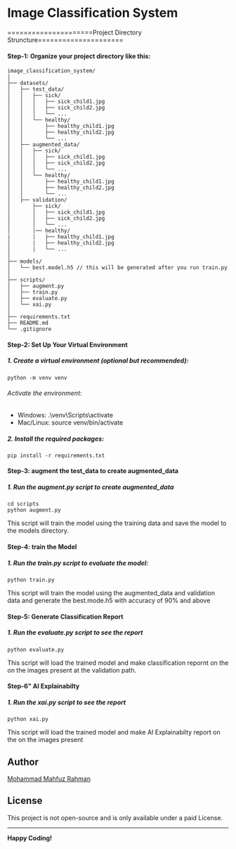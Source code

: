 # Image Classification System
=====================Project Directory Struncture=====================
#### Step-1: Organize your project directory like this:
```
image_classification_system/
│
├── datasets/
│   ├── test_data/
│   │   ├── sick/
│   │   │   ├── sick_child1.jpg
│   │   │   ├── sick_child2.jpg
│   │   │   └── ...
│   │   └── healthy/
│   │       ├── healthy_child1.jpg
│   │       ├── healthy_child2.jpg
│   │       └── ...
│   ├── augmented_data/
│   │   ├── sick/
│   │   │   ├── sick_child1.jpg
│   │   │   ├── sick_child2.jpg
│   │   │   └── ...
│   │   └── healthy/
│   │       ├── healthy_child1.jpg
│   │       ├── healthy_child2.jpg
│   │       └── ...
│   ├── validation/
│       ├── sick/
│       │   ├── sick_child1.jpg
│       │   ├── sick_child2.jpg
│       │   └── ...
│       |── healthy/
|       |   ├── healthy_child1.jpg
│       |   ├── healthy_child2.jpg
│       |   └── ...
│
├── models/
│   └── best.model.h5 // this will be generated after you run train.py
│
├── scripts/
│   ├── augment.py
│   ├── train.py
│   ├── evaluate.py
│   └── xai.py
│
├── requirements.txt
├── README.md
└── .gitignore
```
#### Step-2: Set Up Your Virtual Environment
##### 1.  Create a virtual environment (optional but recommended):
```
python -m venv venv
```
###### Activate the environment:

* Windows: .\venv\Scripts\activate
* Mac/Linux: source venv/bin/activate

##### 2. Install the required packages:
```
pip install -r requirements.txt
```

#### Step-3: augment the test_data to create augmented_data
##### 1. Run the augment.py script to create augmented_data
```
cd scripts
python augment.py
```
This script will train the model using the training data and save the model to the models directory.

#### Step-4: train the Model
##### 1. Run the train.py script to evaluate the model:
```
python train.py
```
This script will train the model using the augmented_data and validation data and generate  the best.mode.h5 with accuracy of 90% and above 

#### Step-5: Generate Classification Report
##### 1. Run the evaluate.py script to see the report
```
python evaluate.py
```
This script will load the trained model and make classification repornt on the on the images present at the validation path.

#### Step-6" AI Explainabilty
##### 1. Run the xai.py script to see the report

```
python xai.py
```
This script will load the trained model and make AI Explainabilty report on the on the images present
## Author
[Mohammad Mahfuz Rahman](https://github.com/mahfuz0712)

## License

This project is not open-source and is only available under a paid License.

---

**Happy Coding!**